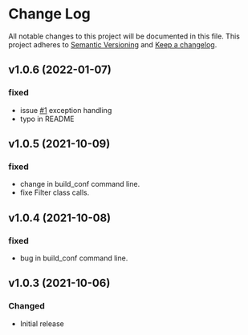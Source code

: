 # Change Log
All notable changes to this project will be documented in this file.
This project adheres to [Semantic Versioning](http://semver.org/) and [Keep a changelog](https://github.com/olivierlacan/keep-a-changelog).

 <!--next-version-placeholder-->

## v1.0.6 (2022-01-07)
### fixed
- issue [#1](../../issues/1) exception handling
- typo in README

## v1.0.5 (2021-10-09)
### fixed
- change in build_conf command line.
- fixe Filter class calls.

## v1.0.4 (2021-10-08)
### fixed
- bug in build_conf command line.

## v1.0.3 (2021-10-06)
### Changed
- Initial release

